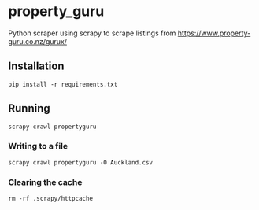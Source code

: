# property_guru

Python scraper using scrapy to scrape listings from https://www.property-guru.co.nz/gurux/

## Installation

`pip install -r requirements.txt`

## Running

`scrapy crawl propertyguru`

### Writing to a file

`scrapy crawl propertyguru -O Auckland.csv`

### Clearing the cache

`rm -rf .scrapy/httpcache`